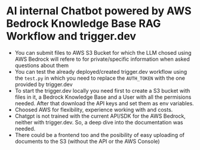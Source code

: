 # **AI internal Chatbot powered by AWS Bedrock Knowledge Base RAG Workflow and trigger.dev**

- You can submit files to AWS S3 Bucket for which the LLM chosed using AWS Bedrock will refere to for private/specific information when asked questions about them
- You can test the already deployed/created trigger.dev workflow using the `test.py` in which you need to replace the `AUTH_TOKEN` with the one provided by trigger.dev
- To start the trigger.dev locally you need first to create a S3 bucket with files in it, a Bedrock Knowledge Base and a User with all the permisions needed. After that download the API keys and set them as env variables. 
- Choosed AWS for flexibility, experience working with and costs.
- Chatgpt is not trained with the current API/SDK for the AWS Bedrock, neither with trigger.dev. So, a deep dive into the documentation was needed.
- There could be a frontend too and the posibility of easy uploading of documents to the S3 (without the API or the AWS Console)
